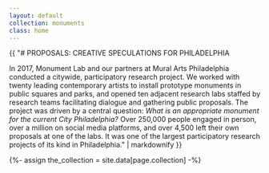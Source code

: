 ```yaml
---
layout: default
collection: monuments
class: home
---
```


<div class="textbox">

{{ "# PROPOSALS: CREATIVE SPECULATIONS FOR PHILADELPHIA

In 2017, Monument Lab and our partners at Mural Arts Philadelphia conducted a citywide, participatory research project. We worked with twenty leading contemporary artists to install prototype monuments in public squares and parks, and opened ten adjacent research labs staffed by research teams facilitating dialogue and gathering public proposals. The project was driven by a central question: *What is an appropriate monument for the current City Philadelphia?*  Over 250,000 people engaged in person, over a million on social media platforms, and over 4,500 left their own proposals at one of the labs. It was one of the largest participatory research projects of its kind in Philadelphia." | markdownify }}

</div>

<div id="wax-gallery"></div>

{%- assign the_collection = site.data[page.collection] -%}

<script type="text/javascript">
  // create items
  var container= $('#wax-gallery');
  container.prepend("<div id='gallery'></div>");
  var gallery = $('#gallery');

  let i = 0;

var collection = [];

{% for item in the_collection %}collection.push({ pid: "{{ item.pid | downcase }}", image_file_name: "{{ item.image_file_name }}", title: "{{ item.title }}" });{% endfor %}

var index = Math.floor(Math.random() * collection.length);
if (index < 1000) { index = [0, 999]; }
else if (index > collection.length) { index = [collection.length-1000, collection.length]; }
else { index = [index - 1000, index]; }

var subset = collection.slice(index[0], index[1]);
for (i in subset) {

  gallery.append("<div class='gallery-item all'><a href='{{ site.baseurl }}/{{ page.collection }}/" + subset[i]['pid'] + "/'><div class='hovereffect'><img class='img-responsive gallery-thumb' data-src='{{ site.ml.endpoint }}thumbs/" + subset[i]['image_file_name'] + "'><div class='overlay'><p class='info'>" + subset[i]['title'] + "</p></div></div></a></div>");
}

if ( i == 999 )

(function(w, d){
var b = d.getElementsByTagName('body')[0];
var s = d.createElement("script"); 
var v = !("IntersectionObserver" in w) ? "8.15.0" : "10.17.0";
s.async = true; 
s.src = "https://cdnjs.cloudflare.com/ajax/libs/vanilla-lazyload/" + v + "/lazyload.min.js";
w.lazyLoadOptions = {
  elements_selector: '.gallery-thumb'
};
b.appendChild(s);
}(window, document));

</script>